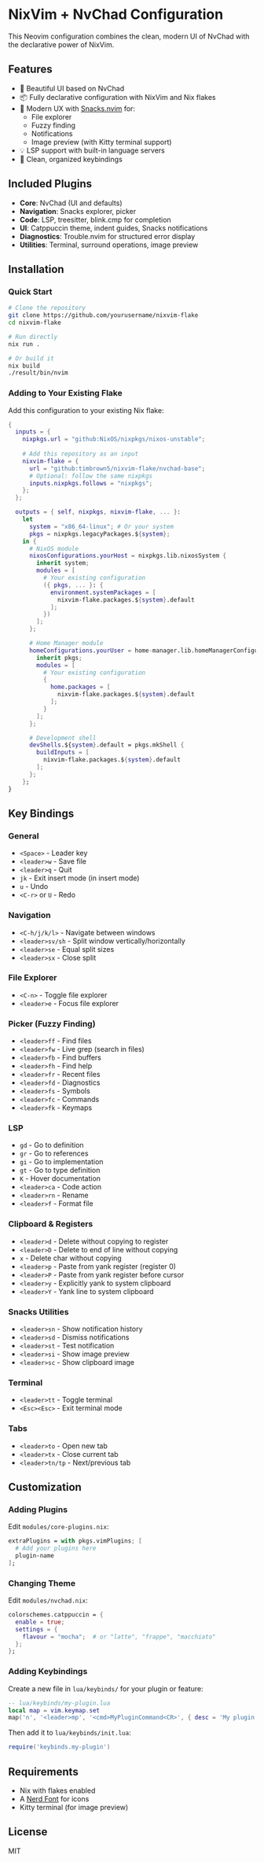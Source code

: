 # NixVim + NvChad Configuration

This Neovim configuration combines the clean, modern UI of NvChad with the declarative power of NixVim. 

## Features

- 🎨 Beautiful UI based on NvChad
- 📦 Fully declarative configuration with NixVim and Nix flakes
- 🚀 Modern UX with [Snacks.nvim](https://github.com/braddero/snacks.nvim) for:
  - File explorer
  - Fuzzy finding
  - Notifications
  - Image preview (with Kitty terminal support)
- 💡 LSP support with built-in language servers
- 📝 Clean, organized keybindings

## Included Plugins

- **Core**: NvChad (UI and defaults)
- **Navigation**: Snacks explorer, picker
- **Code**: LSP, treesitter, blink.cmp for completion
- **UI**: Catppuccin theme, indent guides, Snacks notifications
- **Diagnostics**: Trouble.nvim for structured error display
- **Utilities**: Terminal, surround operations, image preview

## Installation

### Quick Start

```bash
# Clone the repository
git clone https://github.com/yourusername/nixvim-flake
cd nixvim-flake

# Run directly
nix run .

# Or build it
nix build
./result/bin/nvim
```

### Adding to Your Existing Flake

Add this configuration to your existing Nix flake:

```nix
{
  inputs = {
    nixpkgs.url = "github:NixOS/nixpkgs/nixos-unstable";
    
    # Add this repository as an input
    nixvim-flake = {
      url = "github:timbrown5/nixvim-flake/nvchad-base";
      # Optional: follow the same nixpkgs
      inputs.nixpkgs.follows = "nixpkgs";
    };
  };

  outputs = { self, nixpkgs, nixvim-flake, ... }:
    let
      system = "x86_64-linux"; # Or your system
      pkgs = nixpkgs.legacyPackages.${system};
    in {
      # NixOS module
      nixosConfigurations.yourHost = nixpkgs.lib.nixosSystem {
        inherit system;
        modules = [
          # Your existing configuration
          ({ pkgs, ... }: {
            environment.systemPackages = [
              nixvim-flake.packages.${system}.default
            ];
          })
        ];
      };

      # Home Manager module
      homeConfigurations.yourUser = home-manager.lib.homeManagerConfiguration {
        inherit pkgs;
        modules = [
          # Your existing configuration
          {
            home.packages = [
              nixvim-flake.packages.${system}.default
            ];
          }
        ];
      };

      # Development shell
      devShells.${system}.default = pkgs.mkShell {
        buildInputs = [
          nixvim-flake.packages.${system}.default
        ];
      };
    };
}
```

## Key Bindings

### General
- `<Space>` - Leader key
- `<leader>w` - Save file
- `<leader>q` - Quit
- `jk` - Exit insert mode (in insert mode)
- `u` - Undo
- `<C-r>` or `U` - Redo

### Navigation
- `<C-h/j/k/l>` - Navigate between windows
- `<leader>sv/sh` - Split window vertically/horizontally
- `<leader>se` - Equal split sizes
- `<leader>sx` - Close split

### File Explorer
- `<C-n>` - Toggle file explorer
- `<leader>e` - Focus file explorer

### Picker (Fuzzy Finding)
- `<leader>ff` - Find files
- `<leader>fw` - Live grep (search in files)
- `<leader>fb` - Find buffers
- `<leader>fh` - Find help
- `<leader>fr` - Recent files
- `<leader>fd` - Diagnostics
- `<leader>fs` - Symbols
- `<leader>fc` - Commands
- `<leader>fk` - Keymaps

### LSP
- `gd` - Go to definition
- `gr` - Go to references
- `gi` - Go to implementation
- `gt` - Go to type definition
- `K` - Hover documentation
- `<leader>ca` - Code action
- `<leader>rn` - Rename
- `<leader>f` - Format file

### Clipboard & Registers
- `<leader>d` - Delete without copying to register
- `<leader>D` - Delete to end of line without copying
- `x` - Delete char without copying
- `<leader>p` - Paste from yank register (register 0)
- `<leader>P` - Paste from yank register before cursor
- `<leader>y` - Explicitly yank to system clipboard
- `<leader>Y` - Yank line to system clipboard

### Snacks Utilities
- `<leader>sn` - Show notification history
- `<leader>sd` - Dismiss notifications
- `<leader>st` - Test notification
- `<leader>si` - Show image preview
- `<leader>sc` - Show clipboard image

### Terminal
- `<leader>tt` - Toggle terminal
- `<Esc><Esc>` - Exit terminal mode

### Tabs
- `<leader>to` - Open new tab
- `<leader>tx` - Close current tab
- `<leader>tn/tp` - Next/previous tab

## Customization

### Adding Plugins

Edit `modules/core-plugins.nix`:

```nix
extraPlugins = with pkgs.vimPlugins; [
  # Add your plugins here
  plugin-name
];
```

### Changing Theme

Edit `modules/nvchad.nix`:

```nix
colorschemes.catppuccin = {
  enable = true;
  settings = {
    flavour = "mocha";  # or "latte", "frappe", "macchiato"
  };
};
```

### Adding Keybindings

Create a new file in `lua/keybinds/` for your plugin or feature:

```lua
-- lua/keybinds/my-plugin.lua
local map = vim.keymap.set
map('n', '<leader>mp', '<cmd>MyPluginCommand<CR>', { desc = 'My plugin command' })
```

Then add it to `lua/keybinds/init.lua`:

```lua
require('keybinds.my-plugin')
```

## Requirements

- Nix with flakes enabled
- A [Nerd Font](https://www.nerdfonts.com/) for icons
- Kitty terminal (for image preview)

## License

MIT
